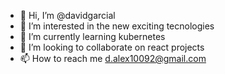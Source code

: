 - 👋 Hi, I’m @davidgarcial
- 👀 I’m interested in the new exciting tecnologies
- 🌱 I’m currently learning kubernetes
- 💞️ I’m looking to collaborate on react projects
- 📫 How to reach me d.alex10092@gmail.com

<!---
davidgarcial/davidgarcial is a ✨ special ✨ repository because its `README.md` (this file) appears on your GitHub profile.
You can click the Preview link to take a look at your changes.
--->
